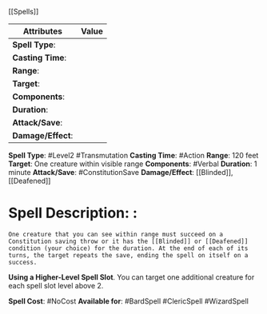 [[Spells]]

| Attributes         | Value |
| ------------------ | ----- |
| **Spell Type**:    |       |
| **Casting Time**:  |       |
| **Range**:         |       |
| **Target**:        |       |
| **Components**:    |       |
| **Duration**:      |       |
| **Attack/Save**:   |       |
| **Damage/Effect**: |       |

**Spell Type**: #Level2 #Transmutation 
**Casting Time**: #Action 
**Range**: 120 feet
**Target**: One creature within visible range
**Components**: #Verbal 
**Duration**: 1 minute 
**Attack/Save**: #ConstitutionSave 
**Damage/Effect**: [[Blinded]], [[Deafened]]

# Spell Description: : 
	One creature that you can see within range must succeed on a Constitution saving throw or it has the [[Blinded]] or [[Deafened]] condition (your choice) for the duration. At the end of each of its turns, the target repeats the save, ending the spell on itself on a success.

**Using a Higher-Level Spell Slot**. You can target one
additional creature for each spell slot level above 2.

**Spell Cost**: #NoCost 
**Available for**: #BardSpell #ClericSpell #WizardSpell 
